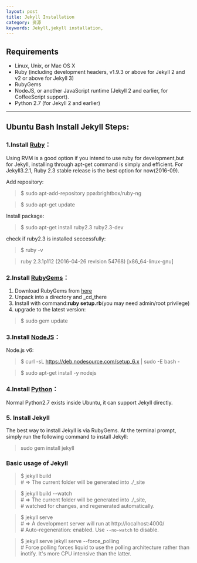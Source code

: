 ```yaml
---
layout: post
title: Jekyll Installation
category: 资源
keywords: Jekyll,jekyll installation,
---
```


## Requirements

* Linux, Unix, or Mac OS X
* Ruby (including development headers, v1.9.3 or above for Jekyll 2 and v2 or above for Jekyll 3)
* RubyGems
* NodeJS, or another JavaScript runtime (Jekyll 2 and earlier, for CoffeeScript support).
* Python 2.7 (for Jekyll 2 and earlier)

**************************************************************************************************

## Ubuntu Bash Install Jekyll Steps: 

### 1.Install [Ruby](https://www.ruby-lang.org/en/downloads/)：
Using RVM is a good option if you intend to use ruby for development,but for Jekyll, installing through apt-get command is simply and efficient. For Jekyll3.2.1, Ruby 2.3 stable release is the best option for now(2016-09).

Add repository:

> $ sudo apt-add-repository ppa:brightbox/ruby-ng

> $ sudo apt-get update

Install package:

> $ sudo apt-get install ruby2.3 ruby2.3-dev

check if ruby2.3 is installed seccessfully:

> $ ruby -v

> ruby 2.3.1p112 (2016-04-26 revision 54768) [x86_64-linux-gnu]

### 2.Install [RubyGems](https://www.ruby-lang.org/en/downloads/)：
1. Download RubyGems from [here](https://rubygems.org/rubygems/rubygems-2.6.6.zip)
2. Unpack into a directory and _cd_there
3. Install with command:__ruby setup.rb__(you may need admin/root privilege)
4. upgrade to the latest version:
> $ sudo gem update
   
### 3.Install [NodeJS](https://nodejs.org/en/download/)：

Node.js v6:

> $ curl -sL https://deb.nodesource.com/setup_6.x  |  sudo -E bash -

> $ sudo apt-get install -y nodejs

### 4.Install [Python](https://www.ruby-lang.org/en/downloads/)：
Normal Python2.7 exists inside Ubuntu, it can support Jekyll directly.

### 5. Install Jekyll
The best way to install Jekyll is via RubyGems. At the terminal prompt, simply run the following command to install Jekyll:
> sudo gem install jekyll

### Basic usage of Jekyll

> $ jekyll build      
> \# => The current folder will be generated into ./_site    


> $ jekyll build --watch    
> \# => The current folder will be generated into ./_site,    
> \#    watched for changes, and regenerated automatically.    


> $ jekyll serve    
> \# => A development server will run at http://localhost:4000/    
> \# Auto-regeneration: enabled. Use `--no-watch` to disable.    


> $ jekyll serve jekyll serve --force_polling    
> \# Force polling forces liquid to use the polling architecture rather than inotify. It's more CPU intensive than the latter.    
